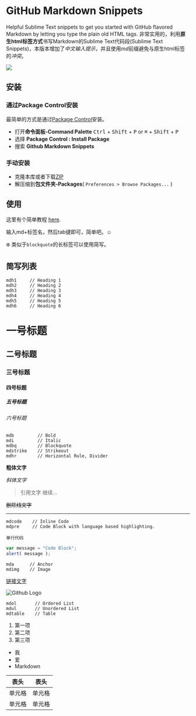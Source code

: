 # GitHub Markdown Snippets
Helpful Sublime Text snippets to get you started with GitHub flavored Markdown by letting you type the plain old HTML tags.
非常实用的，利用**原生html标签方式**书写Markdown的Sublime Text代码段(Sublime Text Snippets)，本版本增加了*中文输入提示*，并且使用*md*前缀避免与原生html标签的*冲突*。

![](https://img.shields.io/badge/Version-2.0.1-brightgreen.svg)

## 安装

### 通过Package Control安装
最简单的方式是通过[Package Control](https://packagecontrol.io/)安装。

- 打开**命令面板-Command Palette** <kbd>Ctrl</kbd> + <kbd>Shift</kbd> + <kbd>P</kbd> or <kbd>⌘</kbd> + <kbd>Shift</kbd> + <kbd>P</kbd>
- 选择 **Package Control : Install Package**
- 搜索 **Github Markdown Snippets**

### 手动安装

- 克隆本库或者下载[ZIP](https://github.com/whqet/github_markdown_snippets/archive/2.0.1.zip)
- 解压缩到**包文件夹-Packages**( `Preferences > Browse Packages...` )  

## 使用
这里有个简单教程 [here](http://praveenpuglia.github.io/github_markdown_snippets). 

输入md+标签名，然后tab键即可，简单吧。:relaxed:

:snowflake: 类似于`blockquote`的长标签可以使用简写。

## 简写列表

```
mdh1     // Heading 1
mdh2     // Heading 2
mdh3     // Heading 3
mdh4     // Heading 4
mdh5     // Heading 5
mdh6     // Heading 6
```
# 一号标题  
## 二号标题  
### 三号标题  
#### 四号标题  
##### 五号标题
###### 六号标题
```
mdb         // Bold
mdi         // Italic
mdbq        // Blockquote
mdstrike    // Strikeout
mdhr        // Horizontal Rule, Divider
```
**粗体文字** 

*斜体文字* 

> 引用文字
> 继续...

~~删除线文字~~ 

---

```
mdcode    // Inline Code
mdpre     // Code Block with language based highlighting.
```
`单行代码`

```javascript
var message = "Code Block";
alert( message );
```

```
mda      // Anchor
mdimg    // Image
```
[链接文字](链接地址) 

![Github Logo](https://wasin.io/wp-content/uploads/2015/05/showimage.png) 

```
mdol       // Ordered List
mdul       // Unordered List
mdtable    // Table
```

1. 第一项
2. 第二项
3. 第三项


- 我
- 爱
- Markdown

| 表头 | 表头 |
| ------------- | ------------- |
| 单元格 | 单元格 |
| 单元格 | 单元格 |







  

